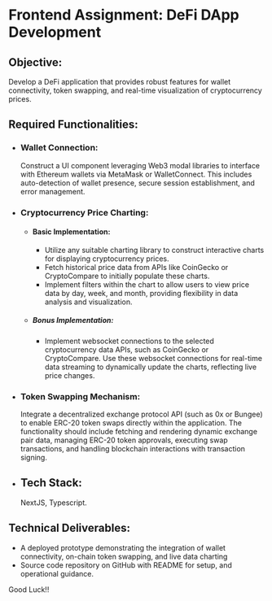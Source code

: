 # Frontend Assignment: DeFi DApp Development

## Objective:
Develop a DeFi application that provides robust features for wallet connectivity, token swapping, and real-time visualization of cryptocurrency prices.


## Required Functionalities:

- ### Wallet Connection:
    Construct a UI component leveraging Web3 modal libraries to interface with Ethereum wallets via MetaMask or WalletConnect. This includes auto-detection of wallet presence, secure session establishment, and error management.

- ### Cryptocurrency Price Charting:
  - #### Basic Implementation:
    - Utilize any suitable charting library to construct interactive charts for displaying cryptocurrency prices. 
    - Fetch historical price data from APIs like CoinGecko or CryptoCompare to initially populate these charts.
    - Implement filters within the chart to allow users to view price data by day, week, and month, providing flexibility in data analysis and visualization.
  - ##### Bonus Implementation:
    - Implement websocket connections to the selected cryptocurrency data APIs, such as CoinGecko or CryptoCompare. Use these websocket connections for real-time data streaming to dynamically update the charts, reflecting live price changes.

- ### Token Swapping Mechanism:
    Integrate a decentralized exchange protocol API (such as 0x or Bungee) to enable ERC-20 token swaps directly within the application. The functionality should include fetching and rendering dynamic exchange pair data, managing ERC-20 token approvals, executing swap transactions, and handling blockchain interactions with transaction signing.

- ## Tech Stack: 
    NextJS, Typescript.


## Technical Deliverables:

- A deployed prototype demonstrating the integration of wallet connectivity, on-chain token swapping, and live data charting
- Source code repository on GitHub with README for setup, and operational guidance.


Good Luck!!
